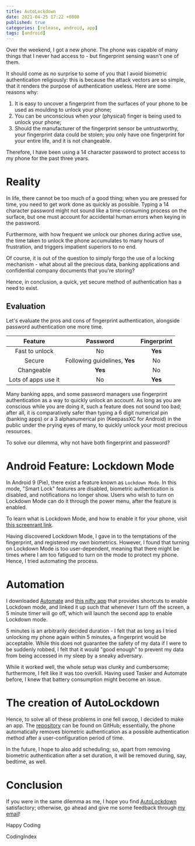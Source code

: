 ```yaml
---
title: AutoLockdown
date: 2021-04-25 17:22 +0800
published: true
categories: [release, android, app]
tags: [android]
---
```


Over the weekend, I got a new phone. The phone was capable of many things that I never had access to - but fingerprint sensing wasn't one of them.

It should come as no surprise to some of you that I avoid biometric authentication religiously: this is because the attack vectors are so simple, that it renders the purpose of authentication useless. Here are some reasons why:

1. It is easy to uncover a fingerprint from the surfaces of your phone to be used as moulding to unlock your phone;
2. You can be unconscious when your (physical) finger is being used to unlock your phone;
3. Should the manufacturer of the fingerprint sensor be untrustworthy, your fingerprint data could be stolen; you only have one fingerprint for your entire life, and it is not changeable.

Therefore, I have been using a 14 character password to protect access to my phone for the past three years.

# Reality

In life, there cannot be too much of a good thing; when you are pressed for time, you need to get work done as quickly as possible. Typing a 14 character password might not sound like a time-consuming process on the surface, but one must account for accidental human errors when keying in the password.

Furthermore, with how frequent we unlock our phones during active use, the time taken to unlock the phone accumulates to many hours of frustration, and triggers impatient superiors to no end.

Of course, it is out of the question to simply forgo the use of a locking mechanism - what about all the precious data, banking applications and confidential company documents that you're storing?

Hence, in conclusion, a quick, yet secure method of authentication has a need to exist.

## Evaluation

Let's evaluate the pros and cons of fingerprint authentication, alongside password authentication one more time.

|Feature|Password|Fingerprint|
|:---:|:---:|:---:|
|Fast to unlock|No|**Yes**|
|Secure|Following guidelines, **Yes**|No|
|Changeable|**Yes**|No|
|Lots of apps use it|No|**Yes**|

Many banking apps, and some password managers use fingerprint authentication as a way to quickly unlock an account. As long as you are conscious while you are doing it, such a feature does not sound too bad; after all, it is comparatively safer than typing a 6 digit numerical pin (banking apps) or a 3 alphanumerical pin (KeepassXC for Android) in the public under the prying eyes of many, to quickly unlock your most precious resources.

To solve our dilemma, why not have both fingerprint and password?

# Android Feature: Lockdown Mode

In Android 9 (Pie), there exist a feature known as `Lockdown Mode`. In this mode, "Smart Lock" features are disabled, biometric authentication is disabled, and notifications no longer show. Users who wish to turn on Lockdown Mode can do it through the power menu, after the feature is enabled.

To learn what is Lockdown Mode, and how to enable it for your phone, visit [this screenrant link](https://screenrant.com/android-lockdown-mode-purpose-enable-how-explained/).

Having discovered Lockdown Mode, I gave in to the temptations of the fingerprint, and registered my own biometrics. However, I found that turning on Lockdown Mode is too user-dependent, meaning that there might be times where I am too fatigued to turn on the mode to protect my phone. Hence, I tried automating the process.

# Automation

I downloaded [Automate](https://play.google.com/store/apps/details?id=com.llamalab.automate) and [this nifty app](https://play.google.com/store/apps/details?id=com.radefffactory.lockdown) that provides shortcuts to enable Lockdown mode, and linked it up such that whenever I turn off the screen, a 5 minute timer will go off, which will launch the second app to enable Lockdown mode.

5 minutes is an arbitrarily decided duration - I felt that as long as I tried unlocking my phone again within 5 minutes, a fingerprint would be acceptable. While this does not guarantee the safety of my data if I were to be suddenly robbed, I felt that it would "good enough" to prevent my data from being accessed in my sleep by a sneaky adversary.

While it worked well, the whole setup was clunky and cumbersome; furthermore, I felt like it was too overkill. Having used Tasker and Automate before, I knew that battery consumption might become an issue.

# The creation of AutoLockdown

Hence, to solve all of these problems in one fell swoop, I decided to make an app. The [repository](https://github.com/jameshi16/AutoLockdown) can be found on GitHub; essentially, the phone automatically removes biometric authentication as a possible authentication method after a user-configuration period of time.

In the future, I hope to also add scheduling; so, apart from removing biometric authentication after a set duration, it will be removed during, say, bedtime, as well.

# Conclusion

If you were in the same dilemma as me, I hope you find [AutoLockdown](https://github.com/jameshi16/AutoLockdown) satisfactory; otherwise, go ahead and give me some feedback through <a target="_blank" href="mailto:me@codingindex.xyz">my email</a>!

Happy Coding

CodingIndex
